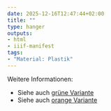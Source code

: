 ```yaml
---
date: 2025-12-16T12:47:44+02:00
title: ""
type: hanger
outputs:
- html
- iiif-manifest
tags:
- "Material: Plastik"
---
```


<div class="notes">
  Weitere Informationen:
  <ul>
    <li>Siehe auch <a href="/post/158">grüne Variante</a></li>
    <li>Siehe auch <a href="/post/81">orange Variante</a></li>
  </ul>
</div>
